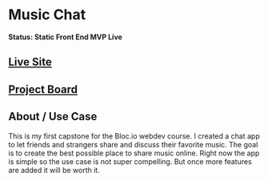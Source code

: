 # Music Chat

**Status: Static Front End MVP Live**

## [Live Site](https://music-chat.now.sh)
## [Project Board](https://github.com/bix6/music-chat/projects/1)

## About / Use Case
This is my first capstone for the Bloc.io webdev course. 
I created a chat app to let friends and strangers share and discuss their favorite music.
The goal is to create the best possible place to share music online.
Right now the app is simple so the use case is not super compelling.
But once more features are added it will be worth it.